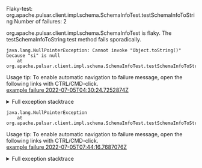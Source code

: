         
Flaky-test: org.apache.pulsar.client.impl.schema.SchemaInfoTest.testSchemaInfoToString
Number of failures: 2

org.apache.pulsar.client.impl.schema.SchemaInfoTest is flaky. The testSchemaInfoToString test method fails sporadically.

```
java.lang.NullPointerException: Cannot invoke "Object.toString()" because "si" is null
	at org.apache.pulsar.client.impl.schema.SchemaInfoTest.testSchemaInfoToString(SchemaInfoTest.java:284)
```

Usage tip: To enable automatic navigation to failure message, open the following links with CTRL/CMD-click.  
[example failure 2022-07-05T04:30:24.7252874Z](https://github.com/apache/pulsar/runs/7189889044?check_suite_focus=true#step:9:3336)  


<details>
<summary>Full exception stacktrace</summary>
<code><pre>
java.lang.NullPointerException: Cannot invoke "Object.toString()" because "si" is null
	at org.apache.pulsar.client.impl.schema.SchemaInfoTest.testSchemaInfoToString(SchemaInfoTest.java:284)
	at java.base/jdk.internal.reflect.NativeMethodAccessorImpl.invoke0(Native Method)
	at java.base/jdk.internal.reflect.NativeMethodAccessorImpl.invoke(NativeMethodAccessorImpl.java:77)
	at java.base/jdk.internal.reflect.DelegatingMethodAccessorImpl.invoke(DelegatingMethodAccessorImpl.java:43)
	at java.base/java.lang.reflect.Method.invoke(Method.java:568)
	at org.testng.internal.MethodInvocationHelper.invokeMethod(MethodInvocationHelper.java:132)
	at org.testng.internal.InvokeMethodRunnable.runOne(InvokeMethodRunnable.java:45)
	at org.testng.internal.InvokeMethodRunnable.call(InvokeMethodRunnable.java:73)
	at org.testng.internal.InvokeMethodRunnable.call(InvokeMethodRunnable.java:11)
	at java.base/java.util.concurrent.FutureTask.run(FutureTask.java:264)
	at java.base/java.util.concurrent.ThreadPoolExecutor.runWorker(ThreadPoolExecutor.java:1136)
	at java.base/java.util.concurrent.ThreadPoolExecutor$Worker.run(ThreadPoolExecutor.java:635)
	at java.base/java.lang.Thread.run(Thread.java:833)

</pre></code>
</details>

```
java.lang.NullPointerException
	at org.apache.pulsar.client.impl.schema.SchemaInfoTest.testSchemaInfoToString(SchemaInfoTest.java:284)
```

Usage tip: To enable automatic navigation to failure message, open the following links with CTRL/CMD-click.  
[example failure 2022-07-05T07:44:16.7687076Z](https://github.com/apache/pulsar/runs/7191875007?check_suite_focus=true#step:6:1795)  


<details>
<summary>Full exception stacktrace</summary>
<code><pre>
java.lang.NullPointerException
	at org.apache.pulsar.client.impl.schema.SchemaInfoTest.testSchemaInfoToString(SchemaInfoTest.java:284)
	at sun.reflect.NativeMethodAccessorImpl.invoke0(Native Method)
	at sun.reflect.NativeMethodAccessorImpl.invoke(NativeMethodAccessorImpl.java:62)
	at sun.reflect.DelegatingMethodAccessorImpl.invoke(DelegatingMethodAccessorImpl.java:43)
	at java.lang.reflect.Method.invoke(Method.java:498)
	at org.testng.internal.MethodInvocationHelper.invokeMethod(MethodInvocationHelper.java:132)
	at org.testng.internal.InvokeMethodRunnable.runOne(InvokeMethodRunnable.java:45)
	at org.testng.internal.InvokeMethodRunnable.call(InvokeMethodRunnable.java:73)
	at org.testng.internal.InvokeMethodRunnable.call(InvokeMethodRunnable.java:11)
	at java.util.concurrent.FutureTask.run(FutureTask.java:266)
	at java.util.concurrent.ThreadPoolExecutor.runWorker(ThreadPoolExecutor.java:1149)
	at java.util.concurrent.ThreadPoolExecutor$Worker.run(ThreadPoolExecutor.java:624)
	at java.lang.Thread.run(Thread.java:748)

</pre></code>
</details>

